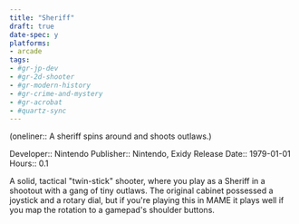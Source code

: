 ```yaml
---
title: "Sheriff"
draft: true
date-spec: y
platforms:
- arcade
tags:
- #gr-jp-dev 
- #gr-2d-shooter 
- #gr-modern-history 
- #gr-crime-and-mystery 
- #gr-acrobat 
- #quartz-sync
---
```


(oneliner:: A sheriff spins around and shoots outlaws.)

Developer:: Nintendo
Publisher:: Nintendo, Exidy
Release Date:: 1979-01-01
Hours:: 0.1

A solid, tactical "twin-stick" shooter, where you play as a Sheriff in a shootout with a gang of tiny outlaws. The original cabinet possessed a joystick and a rotary dial, but if you're playing this in MAME it plays well if you map the rotation to a gamepad's shoulder buttons.